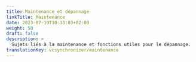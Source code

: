 ```yaml
---
title: Maintenance et dépannage
linkTitle: Maintenance
date: 2023-07-19T10:33:03+02:00
weight: 50
draft: false
description: >
  Sujets liés à la maintenance et fonctions utiles pour le dépannage.
translationKey: vcsynchronizer/maintenance  
---
```

